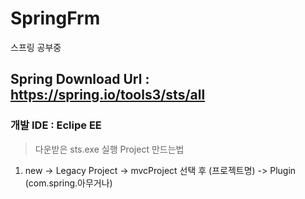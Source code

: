 # SpringFrm
스프링 공부중

Spring Download Url : https://spring.io/tools3/sts/all
------------

### 개발 IDE : Eclipe EE

> 다운받은 sts.exe 실행 
 > Project 만드는법
 
 1. new -> Legacy Project -> mvcProject 선택 후 (프로젝트명) -> Plugin (com.spring.아무거나)
